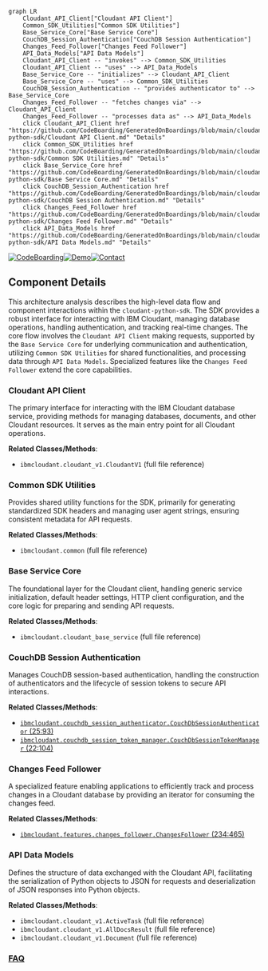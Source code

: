 ```mermaid
graph LR
    Cloudant_API_Client["Cloudant API Client"]
    Common_SDK_Utilities["Common SDK Utilities"]
    Base_Service_Core["Base Service Core"]
    CouchDB_Session_Authentication["CouchDB Session Authentication"]
    Changes_Feed_Follower["Changes Feed Follower"]
    API_Data_Models["API Data Models"]
    Cloudant_API_Client -- "invokes" --> Common_SDK_Utilities
    Cloudant_API_Client -- "uses" --> API_Data_Models
    Base_Service_Core -- "initializes" --> Cloudant_API_Client
    Base_Service_Core -- "uses" --> Common_SDK_Utilities
    CouchDB_Session_Authentication -- "provides authenticator to" --> Base_Service_Core
    Changes_Feed_Follower -- "fetches changes via" --> Cloudant_API_Client
    Changes_Feed_Follower -- "processes data as" --> API_Data_Models
    click Cloudant_API_Client href "https://github.com/CodeBoarding/GeneratedOnBoardings/blob/main/cloudant-python-sdk/Cloudant API Client.md" "Details"
    click Common_SDK_Utilities href "https://github.com/CodeBoarding/GeneratedOnBoardings/blob/main/cloudant-python-sdk/Common SDK Utilities.md" "Details"
    click Base_Service_Core href "https://github.com/CodeBoarding/GeneratedOnBoardings/blob/main/cloudant-python-sdk/Base Service Core.md" "Details"
    click CouchDB_Session_Authentication href "https://github.com/CodeBoarding/GeneratedOnBoardings/blob/main/cloudant-python-sdk/CouchDB Session Authentication.md" "Details"
    click Changes_Feed_Follower href "https://github.com/CodeBoarding/GeneratedOnBoardings/blob/main/cloudant-python-sdk/Changes Feed Follower.md" "Details"
    click API_Data_Models href "https://github.com/CodeBoarding/GeneratedOnBoardings/blob/main/cloudant-python-sdk/API Data Models.md" "Details"
```
[![CodeBoarding](https://img.shields.io/badge/Generated%20by-CodeBoarding-9cf?style=flat-square)](https://github.com/CodeBoarding/GeneratedOnBoardings)[![Demo](https://img.shields.io/badge/Try%20our-Demo-blue?style=flat-square)](https://www.codeboarding.org/demo)[![Contact](https://img.shields.io/badge/Contact%20us%20-%20contact@codeboarding.org-lightgrey?style=flat-square)](mailto:contact@codeboarding.org)

## Component Details

This architecture analysis describes the high-level data flow and component interactions within the `cloudant-python-sdk`. The SDK provides a robust interface for interacting with IBM Cloudant, managing database operations, handling authentication, and tracking real-time changes. The core flow involves the `Cloudant API Client` making requests, supported by the `Base Service Core` for underlying communication and authentication, utilizing `Common SDK Utilities` for shared functionalities, and processing data through `API Data Models`. Specialized features like the `Changes Feed Follower` extend the core capabilities.

### Cloudant API Client
The primary interface for interacting with the IBM Cloudant database service, providing methods for managing databases, documents, and other Cloudant resources. It serves as the main entry point for all Cloudant operations.


**Related Classes/Methods**:

- `ibmcloudant.cloudant_v1.CloudantV1` (full file reference)


### Common SDK Utilities
Provides shared utility functions for the SDK, primarily for generating standardized SDK headers and managing user agent strings, ensuring consistent metadata for API requests.


**Related Classes/Methods**:

- `ibmcloudant.common` (full file reference)


### Base Service Core
The foundational layer for the Cloudant client, handling generic service initialization, default header settings, HTTP client configuration, and the core logic for preparing and sending API requests.


**Related Classes/Methods**:

- `ibmcloudant.cloudant_base_service` (full file reference)


### CouchDB Session Authentication
Manages CouchDB session-based authentication, handling the construction of authenticators and the lifecycle of session tokens to secure API interactions.


**Related Classes/Methods**:

- <a href="https://github.com/IBM/cloudant-python-sdk/blob/master/ibmcloudant/couchdb_session_authenticator.py#L25-L93" target="_blank" rel="noopener noreferrer">`ibmcloudant.couchdb_session_authenticator.CouchDbSessionAuthenticator` (25:93)</a>
- <a href="https://github.com/IBM/cloudant-python-sdk/blob/master/ibmcloudant/couchdb_session_token_manager.py#L22-L104" target="_blank" rel="noopener noreferrer">`ibmcloudant.couchdb_session_token_manager.CouchDbSessionTokenManager` (22:104)</a>


### Changes Feed Follower
A specialized feature enabling applications to efficiently track and process changes in a Cloudant database by providing an iterator for consuming the changes feed.


**Related Classes/Methods**:

- <a href="https://github.com/IBM/cloudant-python-sdk/blob/master/ibmcloudant/features/changes_follower.py#L234-L465" target="_blank" rel="noopener noreferrer">`ibmcloudant.features.changes_follower.ChangesFollower` (234:465)</a>


### API Data Models
Defines the structure of data exchanged with the Cloudant API, facilitating the serialization of Python objects to JSON for requests and deserialization of JSON responses into Python objects.


**Related Classes/Methods**:

- `ibmcloudant.cloudant_v1.ActiveTask` (full file reference)
- `ibmcloudant.cloudant_v1.AllDocsResult` (full file reference)
- `ibmcloudant.cloudant_v1.Document` (full file reference)




### [FAQ](https://github.com/CodeBoarding/GeneratedOnBoardings/tree/main?tab=readme-ov-file#faq)